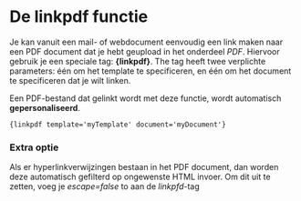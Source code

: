 # De linkpdf functie 

Je kan vanuit een mail- of webdocument eenvoudig een link maken naar een
PDF document dat je hebt geupload in het onderdeel *PDF*. Hiervoor
gebruik je een speciale tag: **{linkpdf}**. The tag heeft twee
verplichte parameters: één om het template te specificeren, en één om
het document te specificeren dat je wilt linken.

Een PDF-bestand dat gelinkt wordt met deze functie, wordt automatisch
**gepersonaliseerd**.

`{linkpdf template='myTemplate' document='myDocument'} `

### **Extra optie**

Als er hyperlinkverwijzingen bestaan in het PDF document, dan worden
deze automatisch gefilterd op ongewenste HTML invoer. Om dit uit te
zetten, voeg je *escape=false* to aan de *linkpfd*-tag
